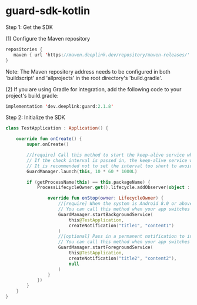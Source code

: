 # guard-sdk-kotlin

Step 1: Get the SDK

(1) Configure the Maven repository
```kotlin   
repositories {
   maven { url 'https://maven.deeplink.dev/repository/maven-releases/' }
}
```

Note: The Maven repository address needs to be configured in both 'buildscript' and 'allprojects' in the root directory's 'build.gradle'.

(2) If you are using Gradle for integration, add the following code to your project's build.gradle:
```kotlin
implementation 'dev.deeplink:guard:2.1.8'
```

Step 2: Initialize the SDK
```kotlin
class TestApplication : Application() {

    override fun onCreate() {
        super.onCreate()

        //[require] Call this method to start the keep-alive service when the application is created.
        // If the check interval is passed in, the keep-alive service will check whether the process is alive according to the passed interval.
        // It is recommended not to set the interval too short to avoid excessive power consumption.
        GuardManager.launch(this, 10 * 60 * 1000L)

        if (getProcessName(this) == this.packageName) {
            ProcessLifecycleOwner.get().lifecycle.addObserver(object : DefaultLifecycleObserver {

                override fun onStop(owner: LifecycleOwner) {
                    //[require] When the system is Android 8.0 or above, notifications need to be passed in to ensure that background services can run normally.
                    // You can call this method when your app switches to the background.
                    GuardManager.startBackgroundService(
                        this@TestApplication,
                        createNotification("title1", "content1")
                    )
                    //[optional] Pass in a permanent notification to increase the app process priority and ensure that the app is not killed as much as possible
                    // You can call this method when your app switches to the background.
                    GuardManager.startForegroundService(
                        this@TestApplication,
                        createNotification("title2", "content2"),
                        null
                    )
                }
            })
        }
    }
}
```